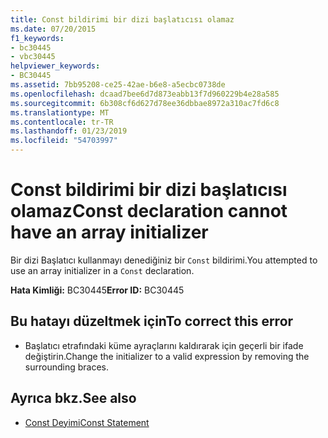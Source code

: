 ```yaml
---
title: Const bildirimi bir dizi başlatıcısı olamaz
ms.date: 07/20/2015
f1_keywords:
- bc30445
- vbc30445
helpviewer_keywords:
- BC30445
ms.assetid: 7bb95208-ce25-42ae-b6e8-a5ecbc0738de
ms.openlocfilehash: dcaad7bee6d7d873eabb13f7d960229b4e28a585
ms.sourcegitcommit: 6b308cf6d627d78ee36dbbae8972a310ac7fd6c8
ms.translationtype: MT
ms.contentlocale: tr-TR
ms.lasthandoff: 01/23/2019
ms.locfileid: "54703997"
---
```

# <a name="const-declaration-cannot-have-an-array-initializer"></a><span data-ttu-id="af3ce-102">Const bildirimi bir dizi başlatıcısı olamaz</span><span class="sxs-lookup"><span data-stu-id="af3ce-102">Const declaration cannot have an array initializer</span></span>
<span data-ttu-id="af3ce-103">Bir dizi Başlatıcı kullanmayı denediğiniz bir `Const` bildirimi.</span><span class="sxs-lookup"><span data-stu-id="af3ce-103">You attempted to use an array initializer in a `Const` declaration.</span></span>  
  
 <span data-ttu-id="af3ce-104">**Hata Kimliği:** BC30445</span><span class="sxs-lookup"><span data-stu-id="af3ce-104">**Error ID:** BC30445</span></span>  
  
## <a name="to-correct-this-error"></a><span data-ttu-id="af3ce-105">Bu hatayı düzeltmek için</span><span class="sxs-lookup"><span data-stu-id="af3ce-105">To correct this error</span></span>  
  
-   <span data-ttu-id="af3ce-106">Başlatıcı etrafındaki küme ayraçlarını kaldırarak için geçerli bir ifade değiştirin.</span><span class="sxs-lookup"><span data-stu-id="af3ce-106">Change the initializer to a valid expression by removing the surrounding braces.</span></span>  
  
## <a name="see-also"></a><span data-ttu-id="af3ce-107">Ayrıca bkz.</span><span class="sxs-lookup"><span data-stu-id="af3ce-107">See also</span></span>
- [<span data-ttu-id="af3ce-108">Const Deyimi</span><span class="sxs-lookup"><span data-stu-id="af3ce-108">Const Statement</span></span>](../../visual-basic/language-reference/statements/const-statement.md)

